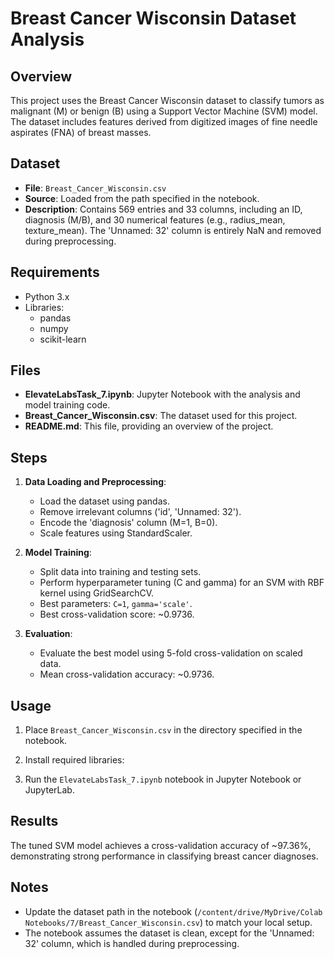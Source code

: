 # Breast Cancer Wisconsin Dataset Analysis

## Overview
This project uses the Breast Cancer Wisconsin dataset to classify tumors as malignant (M) or benign (B) using a Support Vector Machine (SVM) model. The dataset includes features derived from digitized images of fine needle aspirates (FNA) of breast masses.

## Dataset
- **File**: `Breast_Cancer_Wisconsin.csv`
- **Source**: Loaded from the path specified in the notebook.
- **Description**: Contains 569 entries and 33 columns, including an ID, diagnosis (M/B), and 30 numerical features (e.g., radius_mean, texture_mean). The 'Unnamed: 32' column is entirely NaN and removed during preprocessing.

## Requirements
- Python 3.x
- Libraries:
  - pandas
  - numpy
  - scikit-learn

## Files
- **ElevateLabsTask_7.ipynb**: Jupyter Notebook with the analysis and model training code.
- **Breast_Cancer_Wisconsin.csv**: The dataset used for this project.
- **README.md**: This file, providing an overview of the project.

## Steps
1. **Data Loading and Preprocessing**:
   - Load the dataset using pandas.
   - Remove irrelevant columns ('id', 'Unnamed: 32').
   - Encode the 'diagnosis' column (M=1, B=0).
   - Scale features using StandardScaler.

2. **Model Training**:
   - Split data into training and testing sets.
   - Perform hyperparameter tuning (C and gamma) for an SVM with RBF kernel using GridSearchCV.
   - Best parameters: `C=1`, `gamma='scale'`.
   - Best cross-validation score: ~0.9736.

3. **Evaluation**:
   - Evaluate the best model using 5-fold cross-validation on scaled data.
   - Mean cross-validation accuracy: ~0.9736.

## Usage
1. Place `Breast_Cancer_Wisconsin.csv` in the directory specified in the notebook.
2. Install required libraries:

3. Run the `ElevateLabsTask_7.ipynb` notebook in Jupyter Notebook or JupyterLab.

## Results
The tuned SVM model achieves a cross-validation accuracy of ~97.36%, demonstrating strong performance in classifying breast cancer diagnoses.

## Notes
- Update the dataset path in the notebook (`/content/drive/MyDrive/Colab Notebooks/7/Breast_Cancer_Wisconsin.csv`) to match your local setup.
- The notebook assumes the dataset is clean, except for the 'Unnamed: 32' column, which is handled during preprocessing.
